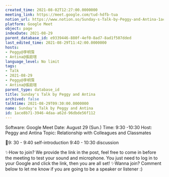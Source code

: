 ```yaml
---
created_time: 2021-08-02T12:27:00.0000000
meeting_link: https://meet.google.com/tud-hdfb-tua
notion_url: https://www.notion.so/Sunday-s-Talk-by-Peggy-and-Antina-1ace8b7139464daaa62d96dbde56f112
platform: Google Meet
object: page
indexDate: 2021-08-29
parent_database_id: e9339446-880f-4ef0-8ad7-8ad1f507dded
last_edited_time: 2021-08-29T11:42:00.0000000
hosts:
- Peggy@李明霈
- Antina@張庭瑄
language_level: No limit
tags:
- Talk
- 2021-08-29
- Peggy@李明霈
- Antina@張庭瑄
parent_type: database_id
title: Sunday's Talk by Peggy and Antina
archived: false
talktime: 2021-08-29T09:30:00.0000000
name: Sunday's Talk by Peggy and Antina
id: 1ace8b71-3946-4daa-a62d-96dbde56f112
---
```


Software: Google 
Meet Date: August 29 (Sun.) Time: 9:30 -10:30
Host: Peggy and Antina Topic: Relationship with Colleagues and Classmates

📅9: 30 - 9:40 self-introduction 9:40 - 10:30 discussion

✨How to join? We provide the link in the post, feel free to come in before the meeting to test your sound and microphone. You just need to log in to your Google and click the link, then you are all set!
✨Wanna join? Comment below to let me know if you are going to be a speaker or listener :)








